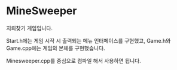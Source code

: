 # MineSweeper

지뢰찾기 게임입니다.

Start.h에는 게임 시작 시 출력되는 메뉴 인터페이스를 구현했고,
Game.h와 Game.cpp에는 게임의 본체를 구현했습니다.

Minesweeper.cpp를 중심으로 컴파일 해서 사용하면 됩니다.

